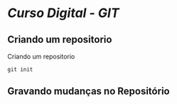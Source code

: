 # ***Curso Digital - GIT***

## Criando um repositorio



Criando um repositorio
```prompt
git init 
```

## Gravando mudanças no Repositório
